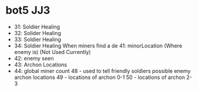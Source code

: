 # bot5 JJ3
- 31: Soldier Healing
- 32: Solider Healing
- 33: Soldier Healing
- 34: Soldier Healing
When miners find a de 41: minorLocation (Where enemy is)  (Not Used Currently)
- 42: enemy seen
- 43: Archon Locations
- 44: global miner count
48 - used to tell friendly soldiers possible enemy archon locations
49 - locations of archon 0-1
50 - locations of archon 2-3